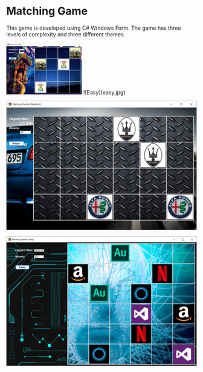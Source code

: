# Matching Game
This game is developed using C# Windows Form. The game has three levels of complexity and three different themes. 

<img src="easy.jpg" alt="drawing" width="200"/>
![Easy](easy.jpg)

![Medium](medium.jpg)

![Hard](hard.jpg)